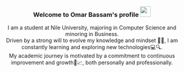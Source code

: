 <h3 align="center">
  Welcome to Omar Bassam's profile
  <img src="https://media.giphy.com/media/hvRJCLFzcasrR4ia7z/giphy.gif" width="28">
</h3>
<p align="center">
I am a student at Nile University, majoring in Computer Science and minoring in Business. <br> 
Driven by a strong will to evolve my knowledge and mindset 🧠✨, I am constantly learning and exploring new technologies💻🔍. <br>
My academic journey is motivated by a commitment to continuous improvement and growth🚀📈, both personally and professionally.
</p>